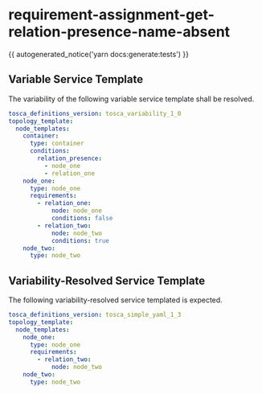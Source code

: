 # requirement-assignment-get-relation-presence-name-absent

{{ autogenerated_notice('yarn docs:generate:tests') }}


## Variable Service Template

The variability of the following variable service template shall be resolved.

```yaml linenums="1"
tosca_definitions_version: tosca_variability_1_0
topology_template:
  node_templates:
    container:
      type: container
      conditions:
        relation_presence:
          - node_one
          - relation_one
    node_one:
      type: node_one
      requirements:
        - relation_one:
            node: node_one
            conditions: false
        - relation_two:
            node: node_two
            conditions: true
    node_two:
      type: node_two
```



## Variability-Resolved Service Template

The following variability-resolved service templated is expected.

```yaml linenums="1"
tosca_definitions_version: tosca_simple_yaml_1_3
topology_template:
  node_templates:
    node_one:
      type: node_one
      requirements:
        - relation_two:
            node: node_two
    node_two:
      type: node_two
```

